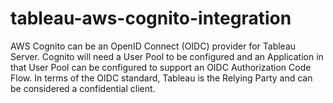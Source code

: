 # tableau-aws-cognito-integration
AWS Cognito can be an OpenID Connect (OIDC) provider for Tableau Server. Cognito will need a User Pool to be configured and an Application in that User Pool can be configured to support an OIDC Authorization Code Flow. In terms of the OIDC standard, Tableau is the Relying Party and can be considered a confidential client.
